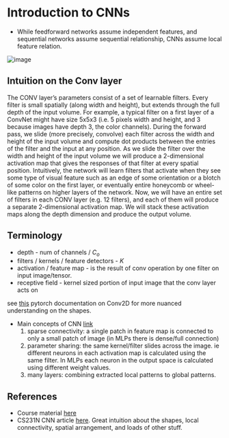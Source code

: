 
# Introduction to CNNs


- While feedforward networks assume independent features, and sequential networks assume sequential relationship, CNNs assume local feature relation.

![image](https://drive.google.com/uc?export=view&id=1mbGw7eCgQJlJjU9i7mM0cPHB62u2MmHK)


## Intuition on the Conv layer
The CONV layer’s parameters consist of a set of learnable filters. Every filter is small spatially (along width and height), but extends through the full depth of the input volume. For example, a typical filter on a first layer of a ConvNet might have size 5x5x3 (i.e. 5 pixels width and height, and 3 because images have depth 3, the color channels). During the forward pass, we slide (more precisely, convolve) each filter across the width and height of the input volume and compute dot products between the entries of the filter and the input at any position. As we slide the filter over the width and height of the input volume we will produce a 2-dimensional activation map that gives the responses of that filter at every spatial position. Intuitively, the network will learn filters that activate when they see some type of visual feature such as an edge of some orientation or a blotch of some color on the first layer, or eventually entire honeycomb or wheel-like patterns on higher layers of the network. Now, we will have an entire set of filters in each CONV layer (e.g. 12 filters), and each of them will produce a separate 2-dimensional activation map. We will stack these activation maps along the depth dimension and produce the output volume.




## Terminology
- depth - num of channels / $C_o$
- filters / kernels / feature detectors - $K$
- activation / feature map - is the result of conv operation by one filter on input image/tensor. 
- receptive field - kernel sized portion of input image that the conv layer acts on


see [this](https://pytorch.org/docs/stable/generated/torch.nn.Conv2d.html) pytorch documentation on Conv2D for more nuanced understanding on the shapes.

- Main concepts of CNN [link](https://youtu.be/7fWOE-z8YgY?t=825)
    1. sparse connectivity: a single patch in feature map is connected to only a small patch of image (in MLPs there is dense/full connection)
    2. parameter sharing: the same kernel/filter slides across the image. ie different neurons in each activation map is calculated using the same filter. In MLPs each neuron in the output space is calculated using different weight values.
    3. many layers: combining extracted local patterns to global patterns. 





## References
- Course material [here](https://sebastianraschka.com/blog/2021/dl-course.html#l13-introduction-to-convolutional-neural-networks)  
- CS231N CNN article [here](https://cs231n.github.io/convolutional-networks/#case). Great intuition about the shapes, local connectivity, spatial arrangement, and loads of other stuff.

